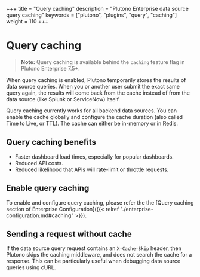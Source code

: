 +++
title = "Query caching"
description = "Plutono Enterprise data source query caching"
keywords = ["plutono", "plugins", "query", "caching"]
weight = 110
+++

# Query caching

> **Note:** Query caching is available behind the `caching` feature flag in Plutono Enterprise 7.5+.

When query caching is enabled, Plutono temporarily stores the results of data source queries. When you or another user submit the exact same query again, the results will come back from the cache instead of from the data source (like Splunk or ServiceNow) itself.

Query caching currently works for all backend data sources. You can enable the cache globally and configure the cache duration (also called Time to Live, or TTL). The cache can either be in-memory or in Redis.

## Query caching benefits

- Faster dashboard load times, especially for popular dashboards.
- Reduced API costs.
- Reduced likelihood that APIs will rate-limit or throttle requests.

## Enable query caching

To enable and configure query caching, please refer the the [Query caching section of Enterprise Configuration]({{< relref "./enterprise-configuration.md#caching" >}}).

## Sending a request without cache

If the data source query request contains an `X-Cache-Skip` header, then Plutono skips the caching middleware, and does not search the cache for a response. This can be particularly useful when debugging data source queries using cURL.
